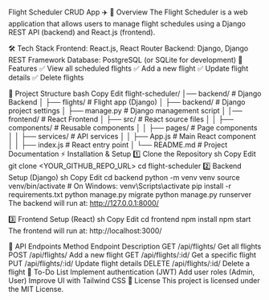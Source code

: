 Flight Scheduler CRUD App ✈️
📌 Overview
The Flight Scheduler is a web application that allows users to manage flight schedules using a Django REST API (backend) and React.js (frontend).

🛠️ Tech Stack
Frontend: React.js, React Router
Backend: Django, Django REST Framework
Database: PostgreSQL (or SQLite for development)
🚀 Features
✅ View all scheduled flights
✅ Add a new flight
✅ Update flight details
✅ Delete flights

📂 Project Structure
bash
Copy
Edit
flight-scheduler/
│── backend/           # Django Backend
│   ├── flights/       # Flight app (Django)
│   ├── backend/       # Django project settings
│   ├── manage.py      # Django management script
│
│── frontend/          # React Frontend
│   ├── src/           # React source files
│   │   ├── components/  # Reusable components
│   │   ├── pages/       # Page components
│   │   ├── services/    # API services
│   │   ├── App.js       # Main React component
│   │   ├── index.js     # React entry point
│
└── README.md          # Project Documentation
⚡ Installation & Setup
1️⃣ Clone the Repository
sh
Copy
Edit
git clone <YOUR_GITHUB_REPO_URL>
cd flight-scheduler
2️⃣ Backend Setup (Django)
sh
Copy
Edit
cd backend
python -m venv venv
source venv/bin/activate  # On Windows: venv\Scripts\activate
pip install -r requirements.txt
python manage.py migrate
python manage.py runserver
The backend will run at: http://127.0.0.1:8000/

3️⃣ Frontend Setup (React)
sh
Copy
Edit
cd frontend
npm install
npm start
The frontend will run at: http://localhost:3000/

🔗 API Endpoints
Method	Endpoint	Description
GET	/api/flights/	Get all flights
POST	/api/flights/	Add a new flight
GET	/api/flights/:id/	Get a specific flight
PUT	/api/flights/:id/	Update flight details
DELETE	/api/flights/:id/	Delete a flight
📌 To-Do List
 Implement authentication (JWT)
 Add user roles (Admin, User)
 Improve UI with Tailwind CSS
📜 License
This project is licensed under the MIT License.
